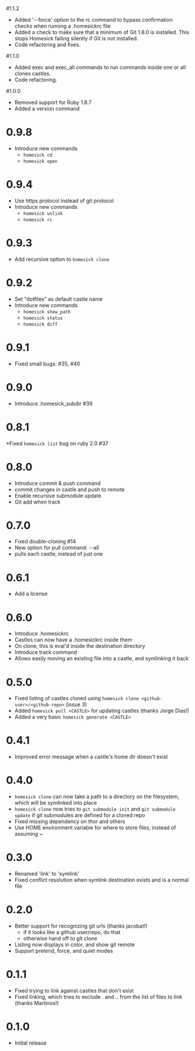 #1.1.2
 * Added '--force' option to the rc command to bypass confirmation checks when running a .homesickrc file
 * Added a check to make sure that a minimum of Git 1.8.0 is installed. This stops Homesick failing silently if Git is not installed.
 * Code refactoring and fixes.

#1.1.0
 * Added exec and exec_all commands to run commands inside one or all clones castles.
 * Code refactoring.

#1.0.0
 * Removed support for Ruby 1.8.7
 * Added a version command

# 0.9.8
 * Introduce new commands
     * `homesick cd`
     * `homesick open`

# 0.9.4
 * Use https protocol instead of git protocol
 * Introduce new commands
     * `homesick unlink`
     * `homesick rc`

# 0.9.3
 * Add recursive option to `homesick clone`

# 0.9.2
 * Set "dotfiles" as default castle name
 * Introduce new commands
     * `homesick show_path`
     * `homesick status`
     * `homesick diff`

# 0.9.1
 * Fixed small bugs: #35, #40
 
# 0.9.0
 * Introduce .homesick_subdir #39
 
# 0.8.1
 *Fixed `homesick list` bug on ruby 2.0 #37
 
# 0.8.0
 * Introduce commit & push command
  * commit changes in castle and push to remote
 * Enable recursive submodule update
 * Git add when track
 
# 0.7.0
 * Fixed double-cloning #14
 * New option for pull command: --all
  * pulls each castle, instead of just one

# 0.6.1

 * Add a license

# 0.6.0

 * Introduce .homesickrc
  * Castles can now have a .homesickrc inside them
  * On clone, this is eval'd inside the destination directory
 * Introduce track command
  * Allows easily moving an existing file into a castle, and symlinking it back

# 0.5.0

 * Fixed listing of castles cloned using `homesick clone <github-user>/<github-repo>` (issue 3)
 * Added `homesick pull <CASTLE>` for updating castles (thanks Jorge Dias!)
 * Added a very basic `homesick generate <CASTLE>`

# 0.4.1

 * Improved error message when a castle's home dir doesn't exist

# 0.4.0

 * `homesick clone` can now take a path to a directory on the filesystem, which will be symlinked into place
 * `homesick clone` now tries to `git submodule init` and `git submodule update` if git submodules are defined for a cloned repo
 * Fixed missing dependency on thor and others
 * Use HOME environment variable for where to store files, instead of assuming ~

# 0.3.0

 * Renamed 'link' to 'symlink'
 * Fixed conflict resolution when symlink destination exists and is a normal file

# 0.2.0

 * Better support for recognizing git urls (thanks jacobat!)
	 * if it looks like a github user/repo, do that
	 * otherwise hand off to git clone
 * Listing now displays in color, and show git remote
 * Support pretend, force, and quiet modes

# 0.1.1

 * Fixed trying to link against castles that don't exist
 * Fixed linking, which tries to exclude . and .. from the list of files to
 link (thanks Martinos!)

# 0.1.0

 * Initial release
